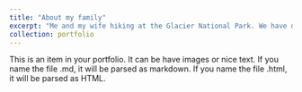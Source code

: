 ```yaml
---
title: "About my family"
excerpt: "Me and my wife hiking at the Glacier National Park. We have done many hiking, offroading, and other outdoor activities across the U.S., and Utah, Montana, and Alaska are my favoriate destinations so far. My wife find Big Island most attractive, I also can't argue with that considering the snorkeling expeirence and the resorts. <br/><img src='/images/Da-Bo.jpeg'>"
collection: portfolio
---
```


This is an item in your portfolio. It can be have images or nice text. If you name the file .md, it will be parsed as markdown. If you name the file .html, it will be parsed as HTML. 
